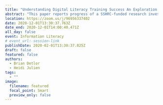 ```yaml
---
title: "Understanding Digital Literacy Training Success An Exploration Across Canada"
abstract: "This paper reports progress of a SSHRC-funded research investigation that studies the factors affecting the success of digital literacy skills training offered by community-led organizations, such as public libraries, across Canada. The goal of the study is to identify best practices. The study also seeks to contribute to the theoretical understanding of digital literacy instruction led by community organizations. This paper reports preliminary results of the analysis of interviews with administrators and instructors from organizations in Canada which offer such training, as well as from interviews and surveys collected from people who took part in these organizations’ training activities."
location: https://zoom.us/j/96956337402
date: 2020-12-01T13:30:37.763Z
date_end: 2020-12-01T14:00:40.471Z
all_day: false
event: Information Literacy
# event_url: session-link
publishDate: 2020-02-01T13:30:37.825Z
draft: false
featured: false
authors:
  - Brian Detlor
  - Heidi Julien
tags:
  - ""
image:
  filename: featured
  focal_point: Smart
  preview_only: false
---
```

